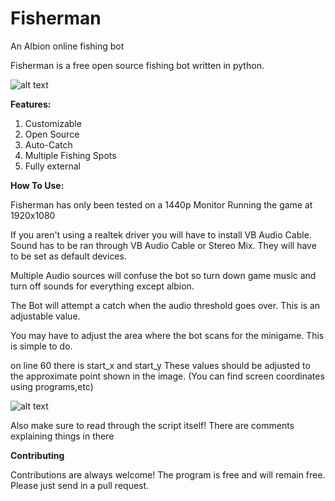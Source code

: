 # Fisherman
An Albion online fishing bot


Fisherman is a free open source fishing bot written in python.

![alt text](https://i.imgur.com/VN7IBtV.png)

**Features:**

1) Customizable
2) Open Source
3) Auto-Catch
4) Multiple Fishing Spots
5) Fully external

**How To Use:**

Fisherman has only been tested on a 1440p Monitor Running the game at 1920x1080

If you aren't using a realtek driver you will have to install VB Audio Cable. Sound has to be ran through VB Audio Cable or Stereo Mix. They will have to be set as default devices.

Multiple Audio sources will confuse the bot so turn down game music and turn off sounds for everything except albion.

The Bot will attempt a catch when the audio threshold goes over. This is an adjustable value.

You may have to adjust the area where the bot scans for the minigame. This is simple to do.

on line 60 there is start_x and start_y These values should be adjusted to the approximate point shown in the image.
(You can find screen coordinates using programs,etc)

![alt text](https://i.imgur.com/TDgpeQ6.png)

Also make sure to read through the script itself! There are comments explaining things in there 

**Contributing**

Contributions are always welcome!
The program is free and will remain free. Please just send in a pull request.
